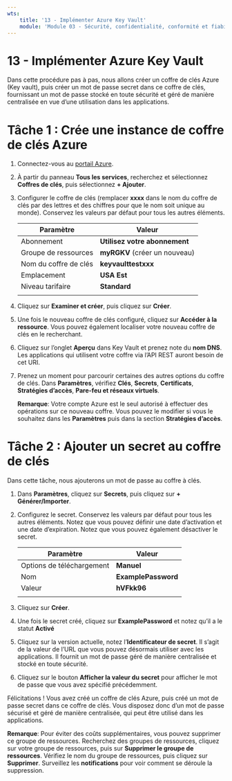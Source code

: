 ```yaml
---
wts:
    title: '13 - Implémenter Azure Key Vault'
    module: 'Module 03 - Sécurité, confidentialité, conformité et fiabilité'
---
```

# 13 - Implémenter Azure Key Vault

Dans cette procédure pas à pas, nous allons créer un coffre de clés Azure (Key vault), puis créer un mot de passe secret dans ce coffre de clés, fournissant un mot de passe stocké en toute sécurité et géré de manière centralisée en vue d’une utilisation dans les applications.

# Tâche 1 : Crée une instance de coffre de clés Azure

1. Connectez-vous au [portail Azure](https://portal.azure.com).

2. À partir du panneau **Tous les services**, recherchez et sélectionnez **Coffres de clés**, puis sélectionnez **+ Ajouter**.

3. Configurer le coffre de clés (remplacer **xxxx** dans le nom du coffre de clés par des lettres et des chiffres pour que le nom soit unique au monde). Conservez les valeurs par défaut pour tous les autres éléments.

    | Paramètre | Valeur | 
    | --- | --- |
    | Abonnement | **Utilisez votre abonnement** |
    | Groupe de ressources | **myRGKV** (créer un nouveau) |
    | Nom du coffre de clés | **keyvaulttestxxx** |
    | Emplacement | **USA Est** |
    | Niveau tarifaire | **Standard** |
    | | |

4. Cliquez sur **Examiner et créer**, puis cliquez sur **Créer**. 

5. Une fois le nouveau coffre de clés configuré, cliquez sur **Accéder à la ressource**. Vous pouvez également localiser votre nouveau coffre de clés en le recherchant. 

6. Cliquez sur l’onglet **Aperçu** dans Key Vault et prenez note du **nom DNS**. Les applications qui utilisent votre coffre via l’API REST auront besoin de cet URI.

7. Prenez un moment pour parcourir certaines des autres options du coffre de clés. Dans **Paramètres**, vérifiez **Clés**, **Secrets**, **Certificats**, **Stratégies d’accès**, **Pare-feu et réseaux virtuels**.

    **Remarque**: Votre compte Azure est le seul autorisé à effectuer des opérations sur ce nouveau coffre. Vous pouvez le modifier si vous le souhaitez dans les **Paramètres** puis dans la section **Stratégies d’accès**.

# Tâche 2 : Ajouter un secret au coffre de clés
        
Dans cette tâche, nous ajouterons un mot de passe au coffre à clés. 

1. Dans **Paramètres**, cliquez sur **Secrets**, puis cliquez sur **+ Générer/Importer**.

2. Configurez le secret. Conservez les valeurs par défaut pour tous les autres éléments. Notez que vous pouvez définir une date d’activation et une date d’expiration. Notez que vous pouvez également désactiver le secret.

    | Paramètre | Valeur | 
    | --- | --- |
    | Options de téléchargement | **Manuel** |
    | Nom | **ExamplePassword** |
    | Valeur | **hVFkk96** |
    | | |

3. Cliquez sur **Créer**.

4. Une fois le secret créé, cliquez sur **ExamplePassword** et notez qu’il a le statut **Activé**

5. Cliquez sur la version actuelle, notez l’**Identificateur de secret**. Il s’agit de la valeur de l’URL que vous pouvez désormais utiliser avec les applications. Il fournit un mot de passe géré de manière centralisée et stocké en toute sécurité.

6. Cliquez sur le bouton **Afficher la valeur du secret** pour afficher le mot de passe que vous avez spécifié précédemment.

Félicitations ! Vous avez créé un coffre de clés Azure, puis créé un mot de passe secret dans ce coffre de clés. Vous disposez donc d’un mot de passe sécurisé et géré de manière centralisée, qui peut être utilisé dans les applications.

**Remarque**: Pour éviter des coûts supplémentaires, vous pouvez supprimer ce groupe de ressources. Recherchez des groupes de ressources, cliquez sur votre groupe de ressources, puis sur **Supprimer le groupe de ressources**. Vérifiez le nom du groupe de ressources, puis cliquez sur **Supprimer**. Surveillez les **notifications** pour voir comment se déroule la suppression.
